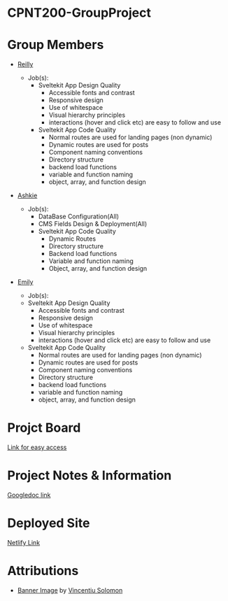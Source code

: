 # CPNT200-GroupProject
# Group Members
- [Reilly](https://github.com/HazyInk)
  - Job(s):
    - Sveltekit App Design Quality
      - Accessible fonts and contrast
      - Responsive design
      - Use of whitespace
      - Visual hierarchy principles
      - interactions (hover and click etc) are easy to follow and use
    - Sveltekit App Code Quality
      - Normal routes are used for landing pages (non dynamic)
      - Dynamic routes are used for posts
      - Component naming conventions
      - Directory structure
      - backend load functions
      - variable and function naming
      - object, array, and function design 
- [Ashkie](https://github.com/AshkieCharles)
  - Job(s): 
    - DataBase Configuration(All)
    - CMS Fields Design & Deployment(All)
    - Sveltekit App Code Quality
      - Dynamic Routes
      - Directory structure
      - Backend load functions
      - Variable and function naming
      - Object, array, and function design

- [Emily](https://github.com/Emilypearl91)
    - Job(s):
    - Sveltekit App Design Quality
      - Accessible fonts and contrast
      - Responsive design
      - Use of whitespace
      - Visual hierarchy principles
      - interactions (hover and click etc) are easy to follow and use
    - Sveltekit App Code Quality
      - Normal routes are used for landing pages (non dynamic)
      - Dynamic routes are used for posts
      - Component naming conventions
      - Directory structure
      - backend load functions
      - variable and function naming
      - object, array, and function design

# Projct Board
[Link for easy access](https://github.com/users/HazyInk/projects/5)
# Project Notes & Information
[Googledoc link](https://docs.google.com/document/d/1R6fcox4HRMVbZqfHp--8djweU30OU-66LRDmomFtEIc/edit)
# Deployed Site
[Netlify Link](https://radiant-moxie-db4871.netlify.app/)
# Attributions
- [Banner Image](https://unsplash.com/photos/silhouette-photo-of-mountain-during-night-time-ln5drpv_ImI) by [Vincentiu Solomon](https://unsplash.com/@vincentiu)
